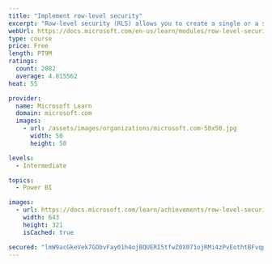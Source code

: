 ```yaml
---
title: "Implement row-level security"
excerpt: "Row-level security (RLS) allows you to create a single or a set of reports that targets data for a specific user. In this module, you will learn how to implement RLS by using either a static or dynamic method and how Microsoft Power BI simplifies testing RLS in Power BI Desktop and Power BI service."
webUrl: https://docs.microsoft.com/en-us/learn/modules/row-level-security-power-bi/
type: course
price: Free
length: PT9M
ratings:
  count: 2082
  average: 4.815562
heat: 55

provider:
  name: Microsoft Learn
  domain: microsoft.com
  images:
    - url: /assets/images/organizations/microsoft.com-50x50.jpg
      width: 50
      height: 50

levels:
  - Intermediate

topics:
  - Power BI

images:
  - url: https://docs.microsoft.com/learn/achievements/row-level-security-power-bi-social.png
    width: 643
    height: 321
    isCached: true

secured: "lmW9acGkeVek7GObvFay01h4ojBQUERI5tfwZ0X071ojRMi4zPvEothtBFvqpVcGQ+M9DAyZT9YSFvQnDpK85JmnewVqaUb8R4AC/lnSoPqVxbFkF93ir4GdFZiudD+9E8QqosA4aV0WNyGXtctogyZMXrp6y1v2RuxzgLiN/fwNfxcpc7D8AJzB4XXAv1c3yPUm/YBhvOHt3ScocLHz1YwaQFFSspFE/bwZd6BjTmGfk2ppzEjoJ78VVeMGfIpDIhV13m/Cwg6BYtyEuDIT/QFRmYIk4FvMdUB4nsqX0DlEYqXdK1mGbfTKSK0vzmNCD+nPy3ziqJkz4qmcm6JVPrvfFFeYV5yO98ZytqrVM1QV/agD6qYEO1nifHWbPfV8qYB12KJ/ccoDurjwpl3Dz1DD6LP70EF5ZzEeE/Zl+CM=;8ahBQiepZXLWFpuQozltQw=="
---
```


